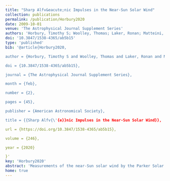 ```yaml
---
title: "Sharp Alfv&eacute;nic Impulses in the Near-Sun Solar Wind"
collection: publications
permalink: /publication/Horbury2020
date: 2009-10-01
venue: 'The Astrophysical Journal Supplement Series'
authors: 'Horbury, Timothy S; Woolley, Thomas; Laker, Ronan; Matteini, Lorenzo; Eastwood, Jonathan; Bale, Stuart D; Velli, Marco; Chandran, Benjamin D G; Phan, Tai; Raouafi, Nour E; Goetz, Keith; Harvey, Peter R; Pulupa, Marc; Klein, K G; de Wit, Thierry Dudok; Kasper, Justin C; Korreck, Kelly E; Case, A W; Stevens, Michael L; Whittlesey, Phyllis; Larson, Davin; MacDowall, Robert J; Malaspina, David M; Livi, Roberto'
doi: '10.3847/1538-4365/ab5b15'
type: 'published'
bib: '@article{Horbury2020,

author = {Horbury, Timothy S and Woolley, Thomas and Laker, Ronan and Matteini, Lorenzo and Eastwood, Jonathan and Bale, Stuart D and Velli, Marco and Chandran, Benjamin D G and Phan, Tai and Raouafi, Nour E and Goetz, Keith and Harvey, Peter R and Pulupa, Marc and Klein, K G and de Wit, Thierry Dudok and Kasper, Justin C and Korreck, Kelly E and Case, A W and Stevens, Michael L and Whittlesey, Phyllis and Larson, Davin and MacDowall, Robert J and Malaspina, David M and Livi, Roberto},

doi = {10.3847/1538-4365/ab5b15},

journal = {The Astrophysical Journal Supplement Series},

month = {feb},

number = {2},

pages = {45},

publisher = {American Astronomical Society},

title = {{Sharp Alfv{\'{e}}nic Impulses in the Near-Sun Solar Wind}},

url = {https://doi.org/10.3847/1538-4365/ab5b15},

volume = {246},

year = {2020}

}'
key: 'Horbury2020'
abstract: 'Measurements of the near-Sun solar wind by the Parker Solar Probe have revealed the presence of large numbers of discrete Alfv&eacute;nic impulses with an anti-sunward sense of propagation. These are similar to those previously observed near 1 au, in high speed streams over the Sun's poles and at 60 solar radii. At 35 solar radii, however, they are typically shorter and sharper than seen elsewhere. In addition, these spikes occur in “patches” and there are also clear periods within the same stream when they do not occur; the timescale of these patches might be related to the rate at which the spacecraft magnetic footpoint tracks across the coronal hole from which the plasma originated. While the velocity fluctuations associated with these spikes are typically under 100 km s−1, due to the rather low Alfv&eacute;n speeds in the streams observed by the spacecraft to date, these are still associated with large angular deflections of the magnetic field—and these deflections are not isotropic. These deflections do not appear to be related to the recently reported large-scale, pro-rotation solar wind flow. Estimates of the size and shape of the spikes reveal high aspect ratio flow-aligned structures with a transverse scale of ≈104 km. These events might be signatures of near-Sun impulsive reconnection events.'
home: true
---
```

